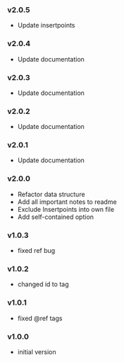 ### v2.0.5
- Update insertpoints

### v2.0.4
- Update documentation

### v2.0.3
- Update documentation

### v2.0.2
- Update documentation

### v2.0.1
- Update documentation

### v2.0.0
- Refactor data structure
- Add all important notes to readme
- Exclude Insertpoints into own file
- Add self-contained option

### v1.0.3
- fixed ref bug

### v1.0.2
- changed id to tag

### v1.0.1
- fixed @ref tags

### v1.0.0
- initial version